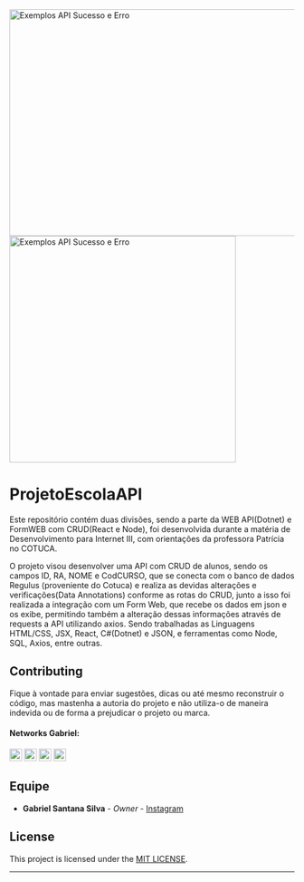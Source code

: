 <div>
   <img align="center" alt="Exemplos API Sucesso e Erro"  height="400" width="600" src="https://user-images.githubusercontent.com/53992405/190329081-095c75c6-985b-4678-87bd-99008b1b0f6c.png"/>
      <img align="center" alt="Exemplos API Sucesso e Erro" sty height="400" src="https://user-images.githubusercontent.com/53992405/190329265-3a43ceb1-ac0d-48dd-b146-090cb3604f44.png"/>
</div>

# ProjetoEscolaAPI

Este repositório contém duas divisões, sendo a parte da WEB API(Dotnet) e FormWEB com CRUD(React e Node), foi desenvolvida durante a matéria de Desenvolvimento para Internet III, com orientações da professora Patrícia no COTUCA.

O projeto visou desenvolver uma API com CRUD de alunos, sendo os campos ID, RA, NOME e CodCURSO, que se conecta com o banco de dados Regulus (proveniente do Cotuca) e realiza as devidas alterações e verificações(Data Annotations) conforme as rotas do CRUD, junto a isso foi realizada a integração com um Form Web, que recebe os dados em json e os exibe, permitindo também a alteração dessas informações através de requests a API utilizando axios. Sendo trabalhadas as Linguagens HTML/CSS, JSX, React, C#(Dotnet) e JSON, e ferramentas como Node, SQL, Axios, entre outras.

## Contributing

Fique à vontade para enviar sugestões, dicas ou até mesmo reconstruir o código, mas mastenha a autoria do projeto e não utiliza-o de maneira indevida ou de forma a prejudicar o projeto ou marca.

#### Networks Gabriel:

[<img alt="GitHub followers Gabriel" src="https://img.shields.io/github/followers/PuniGC?label=Follow&style=social" height="22" title="Follow me"/>][github]
[<img alt="Instagram Gabriel" src="https://img.shields.io/badge/Instagram-E4405F?style=for-the-badge&logo=instagram&logoColor=white&link=instagram.com/gabrielsants_dev/" height="22" />](https://www.instagram.com/gabrielsants_dev/)
[<img alt="Mail to Gabriel" src="https://img.shields.io/badge/-Gmail-c14438?style=flat&logo=Gmail&logoColor=white" height="22" title="gabriel04.ok@gmail.com" />][email]
[<img alt="Linkedin Gabriel" src="https://img.shields.io/badge/-LinkedIn-blue?style=flat-square&logo=Linkedin&logoColor=white&link=https://www.linkedin.com/in/gabriel-santana-silva-1205461a3/" height="22" />][linkedin]

## Equipe

* **Gabriel Santana Silva** - *Owner* - [Instagram](https://www.instagram.com/gabrielsants_dev/)

## License

This project is licensed under the [MIT LICENSE][license].

---
[github]: https://github.com/PuniGC
[linkedin]: https://www.linkedin.com/in/gabriel-santana-silva-1205461a3/
[email]: mailto:gabriel04.ok@gmail.com
[license]: LICENSE
